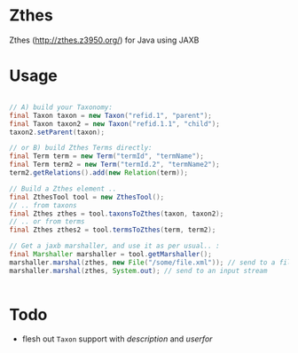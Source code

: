 # Zthes
Zthes (http://zthes.z3950.org/) for Java using JAXB

# Usage

```java

// A) build your Taxonomy:
final Taxon taxon = new Taxon("refid.1", "parent");
final Taxon taxon2 = new Taxon("refid.1.1", "child");
taxon2.setParent(taxon);

// or B) build Zthes Terms directly:
final Term term = new Term("termId", "termName");
final Term term2 = new Term("termId.2", "termName2");
term2.getRelations().add(new Relation(term));

// Build a Zthes element ..
final ZthesTool tool = new ZthesTool();
// .. from taxons
final Zthes zthes = tool.taxonsToZthes(taxon, taxon2);
// .. or from terms
final Zthes zthes2 = tool.termsToZthes(term, term2);

// Get a jaxb marshaller, and use it as per usual.. :
final Marshaller marshaller = tool.getMarshaller();
marshaller.marshal(zthes, new File("/some/file.xml")); // send to a file
marshaller.marshal(zthes, System.out); // send to an input stream
  

```

# Todo

- flesh out `Taxon` support with *description* and *userfor*
